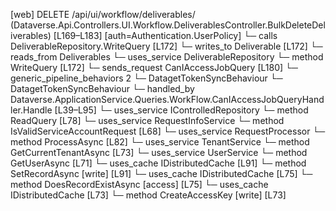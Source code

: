 [web] DELETE /api/ui/workflow/deliverables/  (Dataverse.Api.Controllers.UI.Workflow.DeliverablesController.BulkDeleteDeliverables)  [L169–L183] [auth=Authentication.UserPolicy]
  └─ calls DeliverableRepository.WriteQuery [L172]
  └─ writes_to Deliverable [L172]
    └─ reads_from Deliverables
  └─ uses_service DeliverableRepository
    └─ method WriteQuery [L172]
  └─ sends_request CanIAccessJobQuery [L180]
    └─ generic_pipeline_behaviors 2
      └─ DatagetTokenSyncBehaviour
      └─ DatagetTokenSyncBehaviour
    └─ handled_by Dataverse.ApplicationService.Queries.WorkFlow.CanIAccessJobQueryHandler.Handle [L39–L95]
      └─ uses_service IControlledRepository<Job>
        └─ method ReadQuery [L78]
      └─ uses_service RequestInfoService
        └─ method IsValidServiceAccountRequest [L68]
      └─ uses_service RequestProcessor
        └─ method ProcessAsync [L82]
      └─ uses_service TenantService
        └─ method GetCurrentTenantAsync [L73]
      └─ uses_service UserService
        └─ method GetUserAsync [L71]
      └─ uses_cache IDistributedCache [L91]
        └─ method SetRecordAsync [write] [L91]
      └─ uses_cache IDistributedCache [L75]
        └─ method DoesRecordExistAsync [access] [L75]
      └─ uses_cache IDistributedCache [L73]
        └─ method CreateAccessKey [write] [L73]

